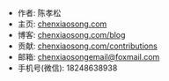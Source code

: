 - 作者: 陈孝松
- 主页: [chenxiaosong.com](http://chenxiaosong.com/)
- 博客: [chenxiaosong.com/blog](http://chenxiaosong.com/blog.html)
- 贡献: [chenxiaosong.com/contributions](http://chenxiaosong.com/contributions.html)
- 邮箱: chenxiaosongemail@foxmail.com
- 手机号(微信): 18248638938
